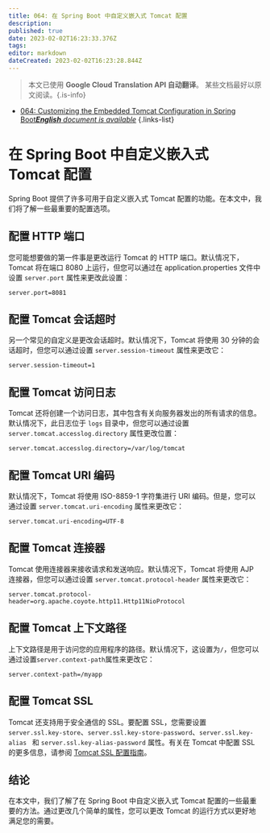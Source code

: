 ```yaml
---
title: 064: 在 Spring Boot 中自定义嵌入式 Tomcat 配置
description: 
published: true
date: 2023-02-02T16:23:33.376Z
tags: 
editor: markdown
dateCreated: 2023-02-02T16:23:28.844Z
---
```


> 本文已使用 **Google Cloud Translation API 自动翻译**。
某些文档最好以原文阅读。{.is-info}



- [064: Customizing the Embedded Tomcat Configuration in Spring Boot***English** document is available*](/en/Knowledge-base/Spring-Boot/Learning/064-customizing-the-embedded-tomcat-configuration-in-spring-boot)
{.links-list}


# 在 Spring Boot 中自定义嵌入式 Tomcat 配置

Spring Boot 提供了许多可用于自定义嵌入式 Tomcat 配置的功能。在本文中，我们将了解一些最重要的配置选项。

## 配置 HTTP 端口

您可能想要做的第一件事是更改运行 Tomcat 的 HTTP 端口。默认情况下，Tomcat 将在端口 8080 上运行，但您可以通过在 application.properties 文件中设置 ```server.port``` 属性来更改此设置：

```properties
server.port=8081
```

## 配置 Tomcat 会话超时

另一个常见的自定义是更改会话超时。默认情况下，Tomcat 将使用 30 分钟的会话超时，但您可以通过设置 ```server.session-timeout``` 属性来更改它：

```properties
server.session-timeout=1
```

## 配置 Tomcat 访问日志

Tomcat 还将创建一个访问日志，其中包含有关向服务器发出的所有请求的信息。默认情况下，此日志位于 ```logs``` 目录中，但您可以通过设置 ```server.tomcat.accesslog.directory``` 属性更改位置：

```properties
server.tomcat.accesslog.directory=/var/log/tomcat
```

## 配置 Tomcat URI 编码

默认情况下，Tomcat 将使用 ISO-8859-1 字符集进行 URI 编码。但是，您可以通过设置 ```server.tomcat.uri-encoding``` 属性来更改它：

```properties
server.tomcat.uri-encoding=UTF-8
```

## 配置 Tomcat 连接器

Tomcat 使用连接器来接收请求和发送响应。默认情况下，Tomcat 将使用 AJP 连接器，但您可以通过设置 ```server.tomcat.protocol-header``` 属性来更改它：

```properties
server.tomcat.protocol-header=org.apache.coyote.http11.Http11NioProtocol
```

## 配置 Tomcat 上下文路径

上下文路径是用于访问您的应用程序的路径。默认情况下，这设置为```/```，但您可以通过设置```server.context-path```属性来更改它：

```properties
server.context-path=/myapp
```

## 配置 Tomcat SSL

Tomcat 还支持用于安全通信的 SSL。要配置 SSL，您需要设置 ```server.ssl.key-store```、```server.ssl.key-store-password```、```server.ssl.key-alias ``` 和 ```server.ssl.key-alias-password``` 属性。有关在 Tomcat 中配置 SSL 的更多信息，请参阅 [Tomcat SSL 配置指南](https://tomcat.apache.org/tomcat-8.5-doc/ssl-howto.html)。

## 结论

在本文中，我们了解了在 Spring Boot 中自定义嵌入式 Tomcat 配置的一些最重要的方法。通过更改几个简单的属性，您可以更改 Tomcat 的运行方式以更好地满足您的需要。